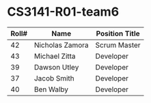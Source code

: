 # CS3141-R01-team6

| Roll# | Name | Position Title |
| --- | --- | --- |
| 42 | Nicholas Zamora | Scrum Master |
| 43 | Michael Zitta | Developer |
| 39 | Dawson Utley | Developer |
| 37 | Jacob Smith | Developer |
| 40 | Ben Walby | Developer |
